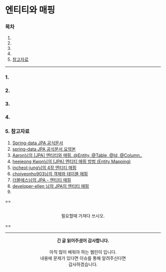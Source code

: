 # 엔티티와 매핑

### 목차
1. []()
2. []()
3. []()
4. []()
5. [참고자료](https://github.com/hongcoding94/JPA_storage/blob/main/JPA_%EC%9D%B4%EB%A1%A0/JPA_%EC%A0%95%EB%A6%AC/004.%20%EC%97%94%ED%8B%B0%ED%8B%B0%EC%99%80%20%EB%A7%A4%ED%95%91.md#5-%EC%B0%B8%EA%B3%A0%EC%9E%90%EB%A3%8C)

---

### 1. 


### 2.


### 3.


### 4. 


### 5. 참고자료
1. [Spring-data JPA 공식문서](https://docs.spring.io/spring-data/jpa/docs/current/reference/html/)
2. [spring-data JPA 공식문서 요약본](https://www.baeldung.com/spring-data-jpa-dynamicupdate)
3. [Aaron님의 [JPA] 엔티티와 매핑. @Entity, @Table, @Id, @Column..](https://data-make.tistory.com/610)
4. [heejeong Kwon님의 [JPA] 엔티티 매핑 방법 (Entity Mapping)](https://gmlwjd9405.github.io/2019/08/11/entity-mapping.html)
5. [incheol-jung님의 4장 엔티티 매핑](https://incheol-jung.gitbook.io/docs/study/jpa/4)
6. [choiyeonho903님의 객체와 테이블 매핑](https://choiyeonho903.tistory.com/83)
7. [더블에스님의 JPA - 엔티티 매핑](https://doublesprogramming.tistory.com/260)
8. [developer-ellen 님의 JPA의 엔티티 매핑](https://developer-ellen.tistory.com/188)
9. []()

==
<div align="center"> 
  <img src="" width="" height="" />
  <p>필요할때 가져다 쓰시오.</P>
</div>
==

---
<div align="center">
  <b>긴 글 읽어주셨어 감사합니다.</b><br/><br/>
  아직 많이 배워야 하는 웹린이 입니다.<br/>
  내용에 문제가 있다면 이슈를 통해 알려주신다면 <br>
  감사하겠습니다.
</div>
